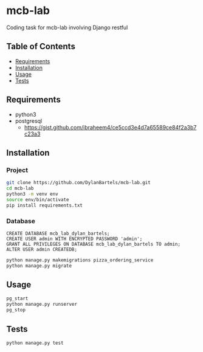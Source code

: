# mcb-lab
Coding task for mcb-lab involving Django restful

## Table of Contents

- [Requirements](#requirements)
- [Installation](#installation)
- [Usage](#usage)
- [Tests](#tests)

## Requirements

- python3
- postgresql
  - https://gist.github.com/ibraheem4/ce5ccd3e4d7a65589ce84f2a3b7c23a3


## Installation

### Project

```bash
git clone https://github.com/DylanBartels/mcb-lab.git
cd mcb-lab
python3 -m venv env
source env/bin/activate
pip install requirements.txt
```

### Database

```sqlp
CREATE DATABASE mcb_lab_dylan_bartels;
CREATE USER admin WITH ENCRYPTED PASSWORD 'admin';
GRANT ALL PRIVILEGES ON DATABASE mcb_lab_dylan_bartels TO admin;
ALTER USER admin CREATEDB;
```

```bash
python manage.py makemigrations pizza_ordering_service
python manage.py migrate
```

## Usage

```bash
pg_start
python manage.py runserver
pg_stop
```



## Tests

```bash
python manage.py test
```
